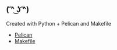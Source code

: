 ## ( ͡^ ͜ʖ ͡^) 

Created with Python + Pelican and Makefile

- [Pelican](https://docs.getpelican.com/en/stable/)
- [Makefile](https://www.gnu.org/software/make/manual/make.html)

